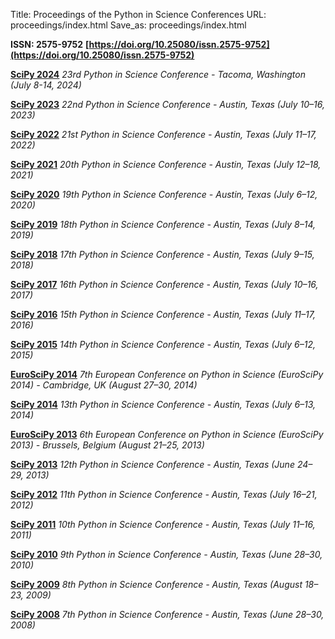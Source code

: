 Title: Proceedings of the Python in Science Conferences
URL: proceedings/index.html
Save_as: proceedings/index.html

**ISSN: 2575-9752**
**[https://doi.org/10.25080/issn.2575-9752](https://doi.org/10.25080/issn.2575-9752)**

**[SciPy 2024](https://proceedings.scipy.org/2024)**
 *23rd Python in Science Conference - Tacoma, Washington (July 8-14, 2024)*
 
**[SciPy 2023](https://proceedings.scipy.org/2023)**
 *22nd Python in Science Conference - Austin, Texas (July 10–16, 2023)*

**[SciPy 2022](https://proceedings.scipy.org/2022)**
 *21st Python in Science Conference - Austin, Texas (July 11–17, 2022)*

**[SciPy 2021](https://proceedings.scipy.org/2021)**
 *20th Python in Science Conference - Austin, Texas (July 12–18, 2021)*

**[SciPy 2020](https://proceedings.scipy.org/2020)**
 *19th Python in Science Conference - Austin, Texas (July 6–12, 2020)*

**[SciPy 2019](https://proceedings.scipy.org/2019)**
 *18th Python in Science Conference - Austin, Texas (July 8–14, 2019)*

**[SciPy 2018](https://proceedings.scipy.org/2018)**
 *17th Python in Science Conference - Austin, Texas (July 9–15, 2018)*

**[SciPy 2017](https://proceedings.scipy.org/2017)**
 *16th Python in Science Conference - Austin, Texas (July 10–16, 2017)*

**[SciPy 2016](https://proceedings.scipy.org/2016)**
 *15th Python in Science Conference - Austin, Texas (July 11–17, 2016)*

**[SciPy 2015](https://proceedings.scipy.org/2015)**
 *14th Python in Science Conference - Austin, Texas (July 6–12, 2015)*

**[EuroSciPy 2014](http://arxiv.org/abs/1412.7030)**
 *7th European Conference on Python in Science (EuroSciPy 2014) - Cambridge, UK (August 27–30, 2014)*

**[SciPy 2014](https://proceedings.scipy.org/2014)**
 *13th Python in Science Conference - Austin, Texas (July 6–13, 2014)*

**[EuroSciPy 2013](http://arxiv.org/abs/1405.0166)**
 *6th European Conference on Python in Science (EuroSciPy 2013) - Brussels, Belgium (August 21–25, 2013)*

**[SciPy 2013](https://proceedings.scipy.org/2013)**
 *12th Python in Science Conference - Austin, Texas (June 24–29, 2013)*

**[SciPy 2012](https://proceedings.scipy.org/2012)**
 *11th Python in Science Conference - Austin, Texas (July 16–21, 2012)*

**[SciPy 2011](https://proceedings.scipy.org/2011)**
 *10th Python in Science Conference - Austin, Texas (July 11–16, 2011)*

**[SciPy 2010](https://proceedings.scipy.org/2010)**
 *9th Python in Science Conference - Austin, Texas (June 28–30, 2010)*

**[SciPy 2009](https://proceedings.scipy.org/2009)**
 *8th Python in Science Conference - Austin, Texas (August 18–23, 2009)*


**[SciPy 2008](https://proceedings.scipy.org/2008)**
 *7th Python in Science Conference - Austin, Texas (June 28–30, 2008)*
